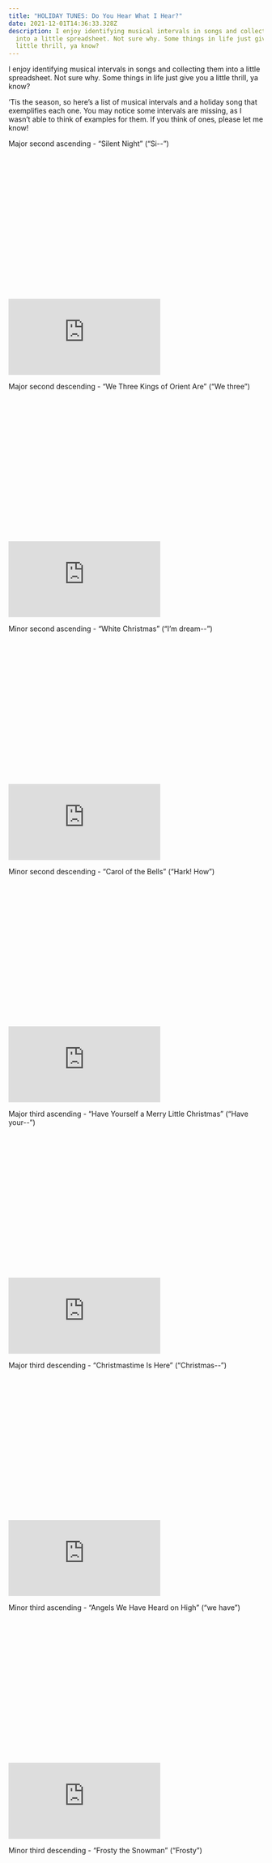 ```yaml
---
title: "HOLIDAY TUNES: Do You Hear What I Hear?"
date: 2021-12-01T14:36:33.328Z
description: I enjoy identifying musical intervals in songs and collecting them
  into a little spreadsheet. Not sure why. Some things in life just give you a
  little thrill, ya know?
---
```

I enjoy identifying musical intervals in songs and collecting them into a little spreadsheet. Not sure why. Some things in life just give you a little thrill, ya know?

‘Tis the season, so here’s a list of musical intervals and a holiday song that exemplifies each one. You may notice some intervals are missing, as I wasn’t able to think of examples for them. If you think of ones, please let me know!

Major second ascending - “Silent Night” (“Si--”)

<div class="relative mb-12" style="padding: 56.25% 0 0 0;">
  <iframe 
    src="https://www.youtube.com/embed/UNpiQwgStNA?start=12" 
    title="Video player" 
    class="absolute top-0 left-0 w-full h-full"
    frameborder="0" 
    allowfullscreen
  ></iframe>
</div>

Major second descending - “We Three Kings of Orient Are” (“We three”)

<div class="relative mb-12" style="padding: 56.25% 0 0 0;">
  <iframe 
    src="https://www.youtube.com/embed/k8mjRxkMBkE?start=15" 
    title="Video player" 
    class="absolute top-0 left-0 w-full h-full"
    frameborder="0" 
    allowfullscreen
  ></iframe>
</div>

Minor second ascending - “White Christmas” (“I’m dream--”)

<div class="relative mb-12" style="padding: 56.25% 0 0 0;">
  <iframe 
    src="https://www.youtube.com/embed/w9QLn7gM-hY?start=8" 
    title="Video player" 
    class="absolute top-0 left-0 w-full h-full"
    frameborder="0" 
    allowfullscreen
  ></iframe>
</div>

Minor second descending - “Carol of the Bells” (“Hark! How”)

<div class="relative mb-12" style="padding: 56.25% 0 0 0;">
  <iframe 
    src="https://www.youtube.com/embed/V7nSKqfBk6k?start=9" 
    title="Video player" 
    class="absolute top-0 left-0 w-full h-full"
    frameborder="0" 
    allowfullscreen
  ></iframe>
</div>

Major third ascending - “Have Yourself a Merry Little Christmas” (“Have your--”)

<div class="relative mb-12" style="padding: 56.25% 0 0 0;">
  <iframe 
    src="https://www.youtube.com/embed/D2G7AdAisfA?start=4" 
    title="Video player" 
    class="absolute top-0 left-0 w-full h-full"
    frameborder="0" 
    allowfullscreen
  ></iframe>
</div>

Major third descending - “Christmastime Is Here” (“Christmas--”)

<div class="relative mb-12" style="padding: 56.25% 0 0 0;">
  <iframe 
    src="https://www.youtube.com/embed/4PzetPqepXA?start=9" 
    title="Video player" 
    class="absolute top-0 left-0 w-full h-full"
    frameborder="0" 
    allowfullscreen
  ></iframe>
</div>

Minor third ascending - “Angels We Have Heard on High” (“we have”)

<div class="relative mb-12" style="padding: 56.25% 0 0 0;">
  <iframe 
    src="https://www.youtube.com/embed/WHWqj6gKS9g?start=14" 
    title="Video player" 
    class="absolute top-0 left-0 w-full h-full"
    frameborder="0" 
    allowfullscreen
  ></iframe>
</div>

Minor third descending - “Frosty the Snowman” (“Frosty”)

<div class="relative mb-12" style="padding: 56.25% 0 0 0;">
  <iframe 
    src="https://www.youtube.com/embed/k6zW225k_O0?start=13" 
    title="Video player" 
    class="absolute top-0 left-0 w-full h-full"
    frameborder="0" 
    allowfullscreen
  ></iframe>
</div>

Major fourth ascending - “Feliz Navidad” (“Feliz”)

<div class="relative mb-12" style="padding: 56.25% 0 0 0;">
  <iframe 
    src="https://www.youtube.com/embed/RTtc2pM1boE?start=12" 
    title="Video player" 
    class="absolute top-0 left-0 w-full h-full"
    frameborder="0" 
    allowfullscreen
  ></iframe>
</div>

Major fourth descending - “O Come All Ye Faithful” (“come all”)

<div class="relative mb-12" style="padding: 56.25% 0 0 0;">
  <iframe 
    src="https://www.youtube.com/embed/Y3egGjeiWEA?start=23" 
    title="Video player" 
    class="absolute top-0 left-0 w-full h-full"
    frameborder="0" 
    allowfullscreen
  ></iframe>
</div>

Perfect fifth ascending - “God Rest Ye Merry Gentlemen” (“rest ye”) 

<div class="relative mb-12" style="padding: 56.25% 0 0 0;">
  <iframe 
    src="https://www.youtube.com/embed/YAD9jOHfEoo?start=2" 
    title="Video player" 
    class="absolute top-0 left-0 w-full h-full"
    frameborder="0" 
    allowfullscreen
  ></iframe>
</div>

Augmented fifth ascending - “Believe” by Josh Groban (“sleeping”)

<div class="relative mb-12" style="padding: 56.25% 0 0 0;">
  <iframe 
    src="https://www.youtube.com/embed/Gr_skHRt6tM?start=12" 
    title="Video player" 
    class="absolute top-0 left-0 w-full h-full"
    frameborder="0" 
    allowfullscreen
  ></iframe>
</div>

Major sixth ascending - “The Stowaway” (“Once I”)

<div class="relative mb-12" style="padding: 56.25% 0 0 0;">
  <iframe 
    src="https://www.youtube.com/embed/vXPAgqvbGoQ?start=30" 
    title="Video player" 
    class="absolute top-0 left-0 w-full h-full"
    frameborder="0" 
    allowfullscreen
  ></iframe>
</div>

Major seventh ascending - “River” by Joni Mitchell (“It’s com-...”)

<div class="relative mb-12" style="padding: 56.25% 0 0 0;">
  <iframe 
    src="https://www.youtube.com/embed/3NH-ctddY9o?start=17" 
    title="Video player" 
    class="absolute top-0 left-0 w-full h-full"
    frameborder="0" 
    allowfullscreen
  ></iframe>
</div>

Perfect octave ascending - “The Christmas Song” (“Chestnuts”)

<div class="relative mb-12" style="padding: 56.25% 0 0 0;">
  <iframe 
    src="https://www.youtube.com/embed/hwacxSnc4tI?start=16" 
    title="Video player" 
    class="absolute top-0 left-0 w-full h-full"
    frameborder="0" 
    allowfullscreen
  ></iframe>
</div>